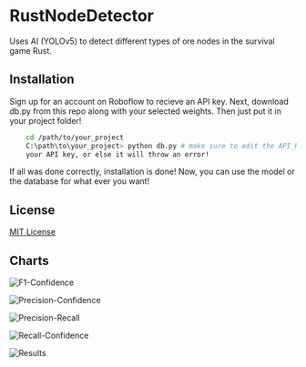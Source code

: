 
# RustNodeDetector

Uses AI (YOLOv5) to detect different types of ore nodes in the survival game Rust.



## Installation

Sign up for an account on Roboflow to recieve an API key. Next, download db.py from this repo along with your selected weights. Then just put it in your project folder! 

```bash
    cd /path/to/your_project
    C:\path\to\your_project> python db.py # make sure to edit the API_KEY variable to have
    your API key, or else it will throw an error! 
```

If all was done correctly, installation is done! Now, you can use the model or the database for what ever you want! 
    
## License

[MIT License](https://choosealicense.com/licenses/mit/)


## Charts

![F1-Confidence](https://imgur.com/WrEsPbr)

![Precision-Confidence](https://imgur.com/5lZl1Yk)

![Precision-Recall](https://imgur.com/n89ZYFt)

![Recall-Confidence](https://imgur.com/UNrjwNp)

![Results](https://imgur.com/Z0XSaqK)

